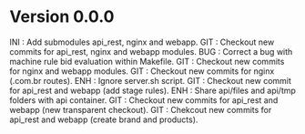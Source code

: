 # Version 0.0.0
INI : Add submodules api_rest, nginx and webapp.
GIT : Checkout new commits for api_rest, nginx and webapp modules.
BUG : Correct a bug with machine rule bid evaluation within Makefile.
GIT : Checkout new commits for nginx and webapp modules.
GIT : Checkout new commits for nginx (.com.br routes).
ENH : Ignore server.sh script.
GIT : Checkout new commit for api_rest and webapp (add stage rules).
ENH : Share api/files and api/tmp folders with api container.
GIT : Checkout new commits for api_rest and webapp (new transparent checkout).
GIT : Chekcout new commits for api_rest and webapp (create brand and products).